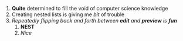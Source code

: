 1. **Quite** determined to fill the void of computer science knowledge
2. Creating nested lists is giving me _bit_ of trouble
3. _Repeatedly flipping back and forth between **edit** and **preview** is **fun**_
   1. **NEST**
   2. _Nice_
